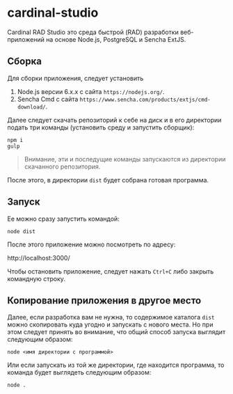 # cardinal-studio

Cardinal RAD Studio это среда быстрой (RAD) разработки
веб-приложений на основе Node.js, PostgreSQL и Sencha ExtJS.


Сборка
------

Для сборки приложения, следует установить
1. Node.js версии 6.х.х с сайта `https://nodejs.org/`.
2. Sencha Cmd с сайта `https://www.sencha.com/products/extjs/cmd-download/`.

Далее следует скачать репозиторий к себе на диск и в его директории 
подать три команды (установить среду и запустить сборщик):

```
npm i
gulp
```

> Внимание, эти и последущие команды запускаются из директории скачанного репозитория.

После этого, в директории `dist` будет собрана готовая программа.

Запуск
------

Ее можно сразу запустить командой:


```
node dist
```

После этого приложение можно посмотреть по адресу:

http://localhost:3000/

Чтобы остановить приложение, следует нажать `Ctrl+C` либо закрыть командную строку.

Копирование приложения в другое место
-------------------------------------

Далее, если разработка вам не нужна, то содержимое каталога `dist` можно скопировать куда угодно и запускать с нового места.
Но при этом следует принять во внимание, что общий способ запуска выглядит следующим образом:

```
node <имя директории с программой>
```

Или если запускать из той же директории, где находится программа, то команда будет выглядеть следующим образом:

```
node .
```